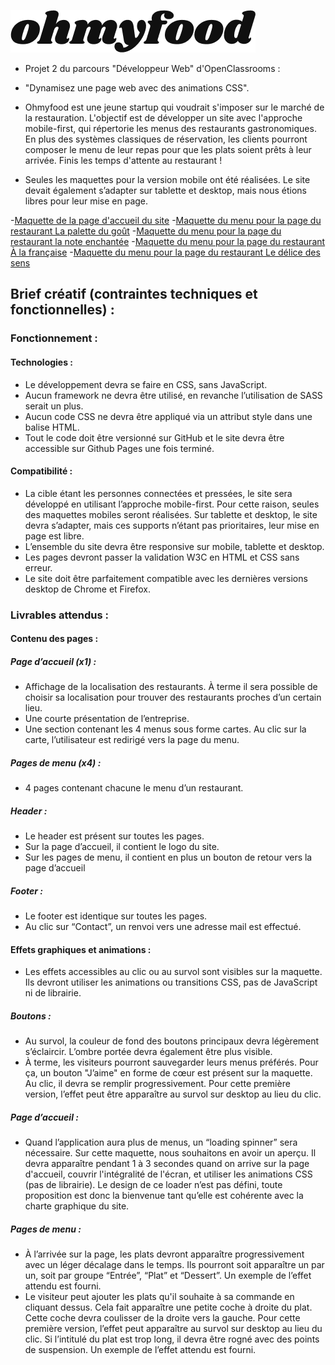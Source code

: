 ![Logo ohmyfood](assets/logo.png)

- Projet 2 du parcours "Développeur Web" d'OpenClassrooms :  
- "Dynamisez une page web avec des animations CSS".

- Ohmyfood est une jeune startup qui voudrait s'imposer sur le marché de la restauration. L'objectif est de développer un site avec l'approche mobile-first, qui répertorie les menus des restaurants gastronomiques. En plus des systèmes classiques de réservation, les clients pourront composer le menu de leur repas pour que les plats soient prêts à leur arrivée. Finis les temps d'attente au restaurant !

- Seules les maquettes pour la version mobile ont été réalisées. Le site devait également s’adapter sur tablette et desktop, mais nous étions libres pour leur mise en page.

-[Maquette de la page d'accueil du site](docs/maquette_page_d_accueil.png)
-[Maquette du menu pour la page du restaurant La palette du goût](docs/maquette_menu_la-palette_du_gout.png)
-[Maquette du menu pour la page du restaurant la note enchantée](docs/maquette_menu_la_note_enchantee.png)
-[Maquette du menu pour la page du restaurant À la française](docs/maquette_menu_a_la_francaise.png)
-[Maquette du menu pour la page du restaurant Le délice des sens](docs/maquette_menu_le_delice_des_sens.png)

## Brief créatif (contraintes techniques et fonctionnelles) :

### Fonctionnement :

#### Technologies :
- Le développement devra se faire en CSS, sans JavaScript.
- Aucun framework ne devra être utilisé, en revanche l’utilisation de SASS serait un
plus.
- Aucun code CSS ne devra être appliqué via un attribut style dans une balise HTML.
- Tout le code doit être versionné sur GitHub et le site devra être accessible sur
Github Pages une fois terminé.

#### Compatibilité :
- La cible étant les personnes connectées et pressées, le site sera développé en utilisant
l’approche mobile-first. Pour cette raison, seules des maquettes mobiles seront réalisées.
Sur tablette et desktop, le site devra s’adapter, mais ces supports n’étant pas prioritaires,
leur mise en page est libre.
- L’ensemble du site devra être responsive sur mobile, tablette et desktop.
- Les pages devront passer la validation W3C en HTML et CSS sans erreur.
- Le site doit être parfaitement compatible avec les dernières versions desktop de
Chrome et Firefox.

### Livrables attendus :

#### Contenu des pages : 

##### Page d’accueil (x1) :
- Affichage de la localisation des restaurants. À terme il sera possible de choisir sa
localisation pour trouver des restaurants proches d’un certain lieu.
- Une courte présentation de l’entreprise.
- Une section contenant les 4 menus sous forme cartes. Au clic sur la carte,
l’utilisateur est redirigé vers la page du menu.

##### Pages de menu (x4) :
- 4 pages contenant chacune le menu d’un restaurant.

##### Header :
- Le header est présent sur toutes les pages.
- Sur la page d’accueil, il contient le logo du site.
- Sur les pages de menu, il contient en plus un bouton de retour vers la page d’accueil

##### Footer :
- Le footer est identique sur toutes les pages.
- Au clic sur “Contact”, un renvoi vers une adresse mail est effectué.

#### Effets graphiques et animations :
- Les effets accessibles au clic ou au survol sont visibles sur la maquette. Ils devront utiliser
les animations ou transitions CSS, pas de JavaScript ni de librairie.

##### Boutons :
- Au survol, la couleur de fond des boutons principaux devra légèrement s’éclaircir.
L’ombre portée devra également être plus visible.
- À terme, les visiteurs pourront sauvegarder leurs menus préférés. Pour ça, un
bouton "J’aime" en forme de cœur est présent sur la maquette. Au clic, il devra se
remplir progressivement. Pour cette première version, l’effet peut être apparaître au
survol sur desktop au lieu du clic.

##### Page d’accueil :
- Quand l’application aura plus de menus, un “loading spinner” sera nécessaire. Sur
cette maquette, nous souhaitons en avoir un aperçu. Il devra apparaître pendant 1 à
3 secondes quand on arrive sur la page d'accueil, couvrir l'intégralité de l'écran, et
utiliser les animations CSS (pas de librairie). Le design de ce loader n’est pas défini,
toute proposition est donc la bienvenue tant qu’elle est cohérente avec la charte
graphique du site.

##### Pages de menu :
- À l’arrivée sur la page, les plats devront apparaître progressivement avec un léger
décalage dans le temps. Ils pourront soit apparaître un par un, soit par groupe
“Entrée”, “Plat” et “Dessert”. Un exemple de l’effet attendu est fourni.
- Le visiteur peut ajouter les plats qu'il souhaite à sa commande en cliquant dessus.
Cela fait apparaître une petite coche à droite du plat. Cette coche devra coulisser de
la droite vers la gauche. Pour cette première version, l’effet peut apparaître au survol
sur desktop au lieu du clic. Si l’intitulé du plat est trop long, il devra être rogné avec
des points de suspension. Un exemple de l’effet attendu est fourni.